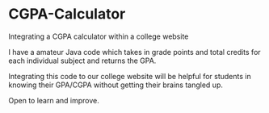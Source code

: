 # CGPA-Calculator
Integrating a CGPA calculator within a college website

I have a amateur Java code which takes in grade points and total credits for each individual subject and returns the GPA.

Integrating this code to our college website will be helpful for students in knowing their GPA/CGPA without getting their brains tangled up.

Open to learn and improve.
